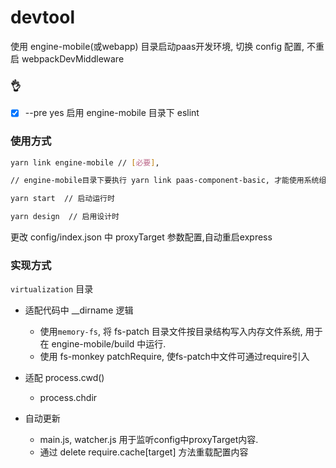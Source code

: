 # devtool

使用 engine-mobile(或webapp) 目录启动paas开发环境, 切换 config 配置, 不重启 webpackDevMiddleware

### 👌

- [x] --pre yes 启用 engine-mobile 目录下  eslint

### 使用方式


```bash
yarn link engine-mobile // [必要], 

// engine-mobile目录下要执行 yarn link paas-component-basic, 才能使用系统组件

yarn start  // 启动运行时

yarn design  // 启用设计时
```

更改 config/index.json 中 proxyTarget 参数配置,自动重启express 

### 实现方式

`virtualization` 目录

- 适配代码中 __dirname 逻辑
    - 使用`memory-fs`, 将 fs-patch 目录文件按目录结构写入内存文件系统, 用于在 engine-mobile/build 中运行.
    - 使用 fs-monkey patchRequire, 使fs-patch中文件可通过require引入
- 适配 process.cwd()
    - process.chdir

- 自动更新
    - main.js, watcher.js 用于监听config中proxyTarget内容.
    - 通过 delete  require.cache[target] 方法重载配置内容
